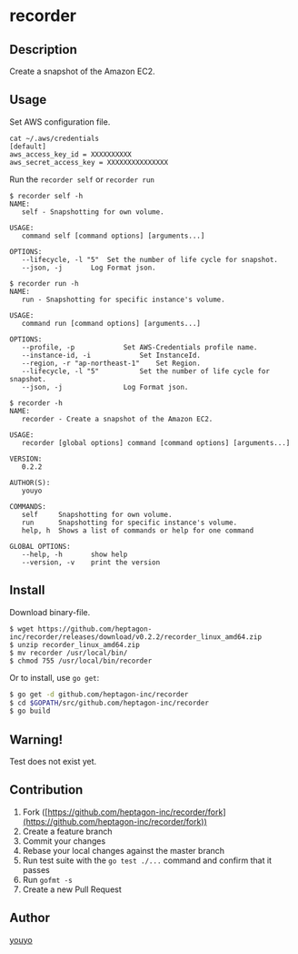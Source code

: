 # recorder

## Description

Create a snapshot of the Amazon EC2.

## Usage

Set AWS configuration file.

```
cat ~/.aws/credentials
[default]
aws_access_key_id = XXXXXXXXXX
aws_secret_access_key = XXXXXXXXXXXXXXX
```

Run the `recorder self` or `recorder run`

```
$ recorder self -h
NAME:
   self - Snapshotting for own volume.

USAGE:
   command self [command options] [arguments...]

OPTIONS:
   --lifecycle, -l "5"	Set the number of life cycle for snapshot.
   --json, -j		Log Format json.
```

```
$ recorder run -h
NAME:
   run - Snapshotting for specific instance's volume.

USAGE:
   command run [command options] [arguments...]

OPTIONS:
   --profile, -p 			Set AWS-Credentials profile name.
   --instance-id, -i 			Set InstanceId.
   --region, -r "ap-northeast-1"	Set Region.
   --lifecycle, -l "5"			Set the number of life cycle for snapshot.
   --json, -j				Log Format json.
```

```
$ recorder -h
NAME:
   recorder - Create a snapshot of the Amazon EC2.

USAGE:
   recorder [global options] command [command options] [arguments...]

VERSION:
   0.2.2

AUTHOR(S):
   youyo

COMMANDS:
   self		Snapshotting for own volume.
   run		Snapshotting for specific instance's volume.
   help, h	Shows a list of commands or help for one command

GLOBAL OPTIONS:
   --help, -h		show help
   --version, -v	print the version
```


## Install

Download binary-file.

```
$ wget https://github.com/heptagon-inc/recorder/releases/download/v0.2.2/recorder_linux_amd64.zip
$ unzip recorder_linux_amd64.zip
$ mv recorder /usr/local/bin/
$ chmod 755 /usr/local/bin/recorder
```

Or to install, use `go get`:

```bash
$ go get -d github.com/heptagon-inc/recorder
$ cd $GOPATH/src/github.com/heptagon-inc/recorder
$ go build
```

## Warning!

Test does not exist yet.

## Contribution

1. Fork ([https://github.com/heptagon-inc/recorder/fork](https://github.com/heptagon-inc/recorder/fork))
1. Create a feature branch
1. Commit your changes
1. Rebase your local changes against the master branch
1. Run test suite with the `go test ./...` command and confirm that it passes
1. Run `gofmt -s`
1. Create a new Pull Request

## Author

[youyo](https://github.com/youyo)
